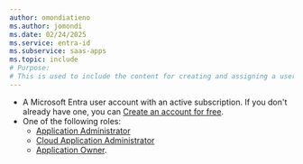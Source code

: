 ```yaml
---
author: omondiatieno
ms.author: jomondi
ms.date: 02/24/2025
ms.service: entra-id
ms.subservice: saas-apps
ms.topic: include
# Purpose:
# This is used to include the content for creating and assigning a user to application into SaaS apps tutorials
---
```


- A Microsoft Entra user account with an active subscription. If you don't already have one, you can [Create an account for free](https://azure.microsoft.com/free/?WT.mc_id=A261C142F).
- One of the following roles: 
    - [Application Administrator](/entra/identity/role-based-access-control/permissions-reference#application-administrator)
    - [Cloud Application Administrator](/entra/identity/role-based-access-control/permissions-reference#cloud-application-administrator)
    - [Application Owner](/entra/fundamentals/users-default-permissions#owned-enterprise-applications).